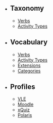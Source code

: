 - ## Taxonomy
    - [Verbs](/profiles/xapi/taxonomy/verbs)
    - [Activity Types](/profiles/xapi/taxonomy/activities)

- ## Vocabulary
    - [Verbs](/profiles/xapi/vocab/verbs)
    - [Activity Types](/profiles/xapi/vocab/activities)
    - [Extensions](/profiles/xapi/vocab/extensions)
    - [Categories](/profiles/xapi/vocab/categories)

- ## Profiles
    - [VLE](/profiles/vle)
    - [Moodle](/profiles/moodle)
    - [xQuiz](/profiles/xquiz)
    - [Polaris](/profiles/polaris)

